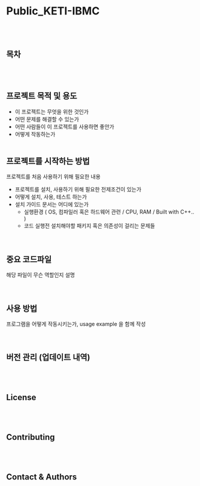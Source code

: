 # Public_KETI-IBMC  
<br/><br/>

## 목차  

<br/><br/>

## 프로젝트 목적 및 용도  
- 이 프로젝트는 무엇을 위한 것인가
- 어떤 문제를 해결할 수 있는가
- 어떤 사람들이 이 프로젝트를 사용하면 좋안가
- 어떻게 작동하는가
<br/><br/>  

## 프로젝트를 시작하는 방법  
프로젝트를 처음 사용하기 위해 필요한 내용  
 
- 프로젝트를 설치, 사용하기 위해 필요한 전제조건이 있는가  
- 어떻게 설치, 사용, 테스트 하는가
- 설치 가이드 문서는 어디에 있는가  
  - 실행환경 ( OS, 컴파일러 혹은 하드웨어 관련 / CPU, RAM / Built with C++.. )  
  - 코드 실행전 설치해야할 패키지 혹은 의존성이 걸리는 문제들<br/> 
<br/><br/>  

## 중요 코드파일  
해당 파일이 무슨 역할인지 설명  
<br/><br/>  

## 사용 방법  
프로그램을 어떻게 작동시키는가, usage example 을 함께 작성  
<br/><br/>  

## 버전 관리 (업데이트 내역)
<br/><br/>  

## License  
<br/><br/>

## Contributing  
<br/><br/>  

## Contact & Authors  
<br/><br/>  




